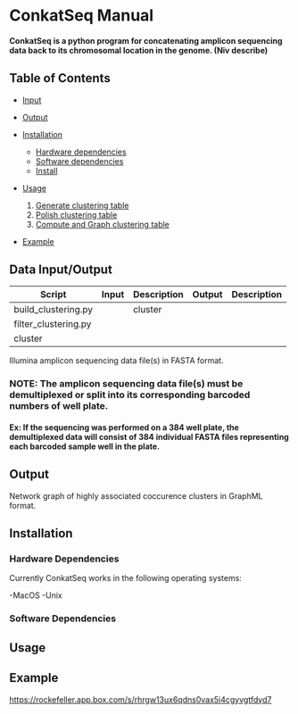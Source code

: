 ConkatSeq Manual
================

#### ConkatSeq is a python program for concatenating amplicon sequencing data back to its chromosomal location in the genome. (Niv describe) 

Table of Contents
-----------------

- [Input](#input)
- [Output](#output)
- [Installation](#installation)
  - [Hardware dependencies](#hardware)
  - [Software dependencies](#software)
  - [Install](#install)
  
- [Usage](#usage)
  1. [Generate clustering table](#table)
  2. [Polish clustering table](#polish)
  3. [Compute and Graph clustering table](#graph)

- [Example](#example)
  

## <a name="input"></a> Data Input/Output

|Script|Input|Description|Output|Description|
|---|---|---|---|---|
|build_clustering.py||cluster|
|filter_clustering.py|
|cluster|
Illumina amplicon sequencing data file(s) in FASTA format.

### NOTE: The amplicon sequencing data file(s) must be demultiplexed or split into its corresponding barcoded numbers of well plate. 

#### Ex: If the sequencing was performed on a 384 well plate, the demultiplexed data will consist of 384 individual FASTA files representing each barcoded sample well in the plate.

## <a name="output"></a> Output

Network graph of highly associated coccurence clusters in GraphML format. 

## <a name="input"></a> Installation

### <a name="hardware"></a> Hardware Dependencies

Currently ConkatSeq works in the following operating systems:

  -MacOS
  -Unix
  

### <a name="hardware"></a> Software Dependencies

## <a name="input"></a> Usage

## <a name="input"></a> Example


https://rockefeller.app.box.com/s/rhrgw13ux6qdns0vax5i4cgyvgtfdyd7




